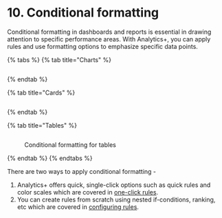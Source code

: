 # 10. Conditional formatting

Conditional formatting in dashboards and reports is essential in drawing attention to specific performance areas. With Analytics+, you can apply rules and use formatting options to emphasize specific data points.

{% tabs %}
{% tab title="Charts" %}
<figure><img src="../../.gitbook/assets/image (1158).png" alt=""><figcaption></figcaption></figure>
{% endtab %}

{% tab title="Cards" %}
<figure><img src="../../.gitbook/assets/image (1157).png" alt=""><figcaption></figcaption></figure>
{% endtab %}

{% tab title="Tables" %}


<figure><img src="../../.gitbook/assets/image (1156).png" alt=""><figcaption><p>Conditional formatting for tables</p></figcaption></figure>
{% endtab %}
{% endtabs %}

There are two ways to apply conditional formatting -

1. Analytics+ offers quick, single-click options such as quick rules and color scales which are covered in [one-click rules](one-click-rules/).
2. You can create rules from scratch using nested if-conditions, ranking, etc which are covered in [configuring rules](configuring-rules/applying-conditional-formatting-rules.md).

